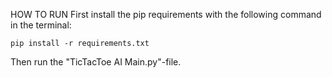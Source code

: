 HOW TO RUN
First install the pip requirements with the following command in the terminal:

    pip install -r requirements.txt

Then run the "TicTacToe AI Main.py"-file.

